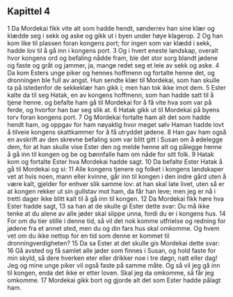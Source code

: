 ## Kapittel 4

1 Da Mordekai fikk vite alt som hadde hendt, sønderrev han sine klær og klædde seg i sekk og aske og gikk ut i byen under høye klagerop.
2 Og han kom like til plassen foran kongens port; for ingen som var klædd i sekk, hadde lov til å gå inn i kongens port.
3 Og i hvert eneste landskap, overalt hvor kongens ord og befaling nådde fram, ble det stor sorg blandt jødene og faste og gråt og jammer, ja, mange redet seg et leie av sekk og aske.
4 Da kom Esters unge piker og hennes hoffmenn og fortalte henne det, og dronningen ble full av angst. Hun sendte klær til Mordekai, som han skulle ta på istedenfor de sekkeklær han gikk i; men han tok ikke imot dem.
5 Ester kalte da til seg Hatak, en av kongens hoffmenn, som han hadde satt til å tjene henne. og befalte ham gå til Mordekai for å få vite hva som var på ferde, og hvorfor han bar seg slik at.
6 Hatak gikk ut til Mordekai på byens torv foran kongens port.
7 Og Mordekai fortalte ham alt det som hadde hendt ham, og oppgav for ham nøyaktig hvor meget sølv Haman hadde lovt å tilveie kongens skattkammer for å få utryddet jødene.
8 Han gav ham også en avskrift av den skrevne befaling som var blitt gitt i Susan om å ødelegge dem, for at han skulle vise Ester den og melde henne alt og pålegge henne å gå inn til kongen og be og bønnfalle ham om nåde for sitt folk.
9 Hatak kom og fortalte Ester hva Mordekai hadde sagt.
10 Da befalte Ester Hatak å gå til Mordekai og si:
11 Alle kongens tjenere og folket i kongens landskaper vet at hvis noen, mann eller kvinne, går inn til kongen i den indre gård uten å være kalt, gjelder for enhver slik samme lov: at han skal late livet, uten så er at kongen rekker ut sin gullstav mot ham, da får han leve; men jeg er nå i tretti dager ikke blitt kalt til å gå inn til kongen.
12 Da Mordekai fikk høre hva Ester hadde sagt,
13 sa han at de skulle gi Ester dette svar: Du må ikke tenke at du alene av alle jøder skal slippe unna, fordi du er i kongens hus.
14 For om du tier stille i denne tid, så vil det nok komme utfrielse og redning for jødene fra et annet sted, men du og din fars hus skal omkomme. Og hvem vet om du ikke nettop for en tid som denne er kommet til dronningverdigheten?
15 Da sa Ester at det skulle gis Mordekai dette svar:
16 Gå avsted og få samlet alle jøder som finnes i Susan, og hold faste for min skyld, så dere hverken eter eller drikker noe i tre døgn, natt eller dag! Jeg og mine unge piker vil også faste på samme måte. Og så vil jeg gå inn til kongen, enda det ikke er etter loven. Skal jeg da omkomme, så får jeg omkomme.
17 Mordekai gikk bort og gjorde alt det som Ester hadde pålagt ham.
